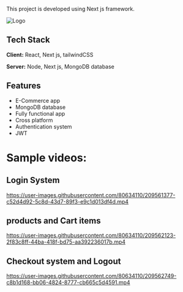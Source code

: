 This project is developed using Next js framework. 


![Logo](https://upload.wikimedia.org/wikipedia/commons/thumb/8/8e/Nextjs-logo.svg/500px-Nextjs-logo.svg.png)


## Tech Stack

 **Client:** React, Next js, tailwindCSS

 **Server:** Node, Next js, MongoDB database


## Features

 - E-Commerce app
 - MongoDB database 
 - Fully functional app
 - Cross platform
 - Authentication system
 - JWT

# Sample videos:

## Login System
https://user-images.githubusercontent.com/80634110/209561377-c52d4d92-5c8d-43d7-89f3-e9c1d013df4d.mp4


## products and Cart items
https://user-images.githubusercontent.com/80634110/209562123-2f83c8ff-44ba-418f-bd75-aa392236017b.mp4


## Checkout system and Logout
https://user-images.githubusercontent.com/80634110/209562749-c8b1d168-bb06-4824-8777-cb665c5d4591.mp4



